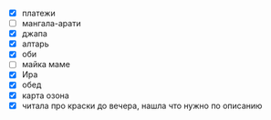 - [x] платежи 
- [ ] мангала-арати
- [x] джапа
- [x] алтарь 
- [x] оби
- [ ] майка маме
- [x] Ира
- [x] обед
- [x] карта озона
- [x] читала про краски до вечера, нашла что нужно по описанию